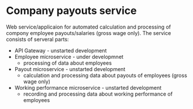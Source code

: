 # Company payouts service
Web service/applicaion for automated calculation and processing of compony employee payouts/salaries (gross wage only). The service consists of serveral parts:
- API Gateway - unstarted development
- Employee microservice - under developmnet
  - processing of data about employees
- Payout microservice - unstarted development
  - calculation and processing data about payouts of employees (gross wage only)
- Working performance microservice - unstarted development
  - recording and processing data about working performance of employees

